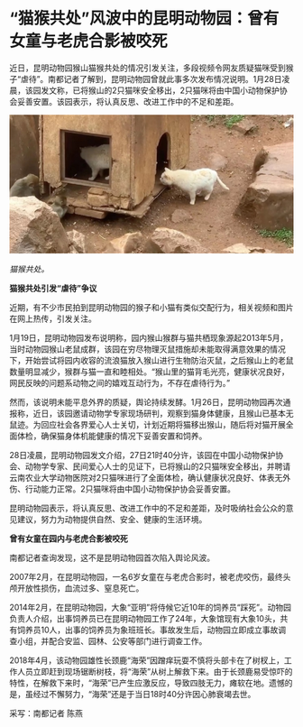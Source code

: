 # “猫猴共处”风波中的昆明动物园：曾有女童与老虎合影被咬死

近日，昆明动物园猴山猫猴共处的情况引发关注，多段视频令网友质疑猫咪受到猴子“虐待”。南都记者了解到，昆明动物园曾就此事多次发布情况说明。1月28日凌晨，该园发文称，已将猴山的2只猫咪安全移出，2只猫咪将由中国小动物保护协会妥善安置。该园表示，将认真反思、改进工作中的不足和差距。

![7afad6314f4973d93a8dfe5cf91416ad.jpg](https://raw.githubusercontent.com/qqhsx/qqnews_image/main/2024/01/28/“猫猴共处”风波中的昆明动物园：曾有女童与老虎合影被咬死/7afad6314f4973d93a8dfe5cf91416ad.jpg)

_猫猴共处。_

**猫猴共处引发“虐待”争议**

近期，有不少市民拍到昆明动物园的猴子和小猫有类似交配行为，相关视频和图片在网上热传，引发关注。

1月19日，昆明动物园发布说明称，园内猴山猴群与猫共栖现象源起2013年5月，当时动物园猴山老鼠成群，该园在穷尽物理灭鼠措施却未能取得满意效果的情况下，开始尝试将园内收容的流浪猫放入猴山进行生物防治灭鼠，之后猴山上的老鼠数量明显减少，猴群与猫一直和睦相处。“猴山里的猫背毛光亮，健康状况良好，网民反映的问题系动物之间的嬉戏互动行为，不存在虐待行为。”

然而，该说明未能平息外界的质疑，舆论持续发酵。1月26日，昆明动物园再次通报称，近日，该园邀请动物学专家现场研判，观察到猫身体健康，且猴山已基本无鼠迹。为回应社会各界爱心人士关切，计划近期将猫移出猴山，随后将对猫开展全面体检，确保猫身体机能健康的情况下妥善安置和饲养。

28日凌晨，昆明动物园发文介绍，27日21时40分许，该园在中国小动物保护协会、动物学专家、民间爱心人士的见证下，已将猴山的2只猫咪安全移出，并聘请云南农业大学动物医院对2只猫咪进行了全面体检，确认健康状况良好、体表无外伤、行动能力正常。2只猫咪将由中国小动物保护协会妥善安置。

昆明动物园表示，将认真反思、改进工作中的不足和差距，及时吸纳社会公众的意见建议，努力为动物提供自然、安全、健康的生活环境。

**曾有女童在园内与老虎合影被咬死**

南都记者查询发现，这不是昆明动物园首次陷入舆论风波。

2007年2月，在昆明动物园，一名6岁女童在与老虎合影时，被老虎咬伤，最终头颅开放性损伤，血流过多、窒息死亡。

2014年2月，在昆明动物园，大象“亚明”将侍候它近10年的饲养员“踩死”。动物园负责人介绍，出事饲养员已在昆明动物园工作了24年，大象馆现有大象10头，共有饲养员10人，出事的饲养员为象班班长。事故发生后，动物园立即成立事故调查小组，并配合安监、园林、公安等部门进行调查工作。

2018年4月，该动物园雄性长颈鹿“海荣”因蹭痒玩耍不慎将头部卡在了树杈上，工作人员立即赶到现场锯断树枝，将“海荣”从树上解救下来。由于长颈鹿易受惊吓的特性，在解救下来时，“海荣”已产生应激反应，导致四肢无力，瘫软在地。遗憾的是，虽经过不懈努力，“海荣”还是于当日18时40分许因心肺衰竭去世。

采写：南都记者 陈燕


